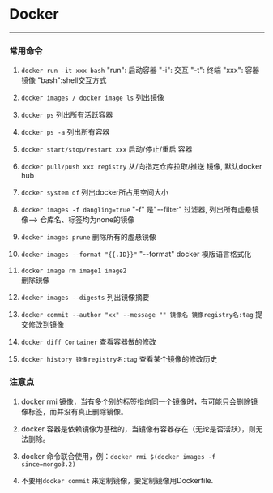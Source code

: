 # **Docker**

***

### **常用命令**

1. `docker run -it xxx bash`
    "run": 启动容器
    "-i":  交互
    "-t":  终端
    "xxx": 容器镜像
    "bash":shell交互方式

2. `docker images / docker image ls` 
    列出镜像
3. `docker ps`
    列出所有活跃容器
4. `docker ps -a`
    列出所有容器
5. `docker start/stop/restart xxx`
    启动/停止/重启  容器
6. `docker pull/push xxx registry`
    从/向指定仓库拉取/推送 镜像, 默认docker hub

7. `docker system df`
    列出docker所占用空间大小
8. `docker images -f dangling=true`
    "-f" 是"--filter" 过滤器, 列出所有虚悬镜像--> 仓库名、标签均为none的镜像
9. `docker images prune`
    删除所有的虚悬镜像
10. `docker images --format "{{.ID}}"` 
    "--format" docker 模版语言格式化
11. `docker image rm image1 image2`    
    删除镜像
12. `docker images --digests`
    列出镜像摘要
13. `docker commit --author "xx" --message "" 镜像名 镜像registry名:tag`
    提交修改到镜像
14. `docker diff Container`
    查看容器做的修改
15. `docker history 镜像registry名:tag`
    查看某个镜像的修改历史
### 注意点
1. docker rmi 镜像，当有多个别的标签指向同一个镜像时，有可能只会删除镜像标签，而并没有真正删除镜像。
2. docker 容器是依赖镜像为基础的，当镜像有容器存在（无论是否活跃），则无法删除。

3. docker 命令联合使用，例：`docker rmi $(docker images -f since=mongo3.2)`

4. 不要用`docker commit` 来定制镜像，要定制镜像用Dockerfile.

